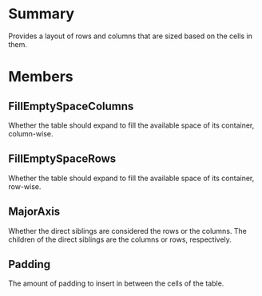 # Summary
Provides a layout of rows and columns that are sized based on the cells in them.

# Members

## FillEmptySpaceColumns
Whether the table should expand to fill the available space of its container, column-wise.

## FillEmptySpaceRows
Whether the table should expand to fill the available space of its container, row-wise.

## MajorAxis
Whether the direct siblings are considered the rows or the columns. The children of the direct siblings are the columns or rows, respectively.

## Padding
The amount of padding to insert in between the cells of the table.